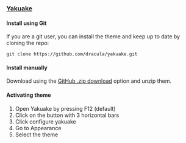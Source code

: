 ### [Yakuake](https://apps.kde.org/de/yakuake/)

#### Install using Git

If you are a git user, you can install the theme and keep up to date by cloning the repo:

    git clone https://github.com/dracula/yakuake.git

#### Install manually

Download using the [GitHub .zip download](https://github.com/dracula/yakuake/archive/master.zip) option and unzip them.

#### Activating theme

1. Open Yakuake by pressing F12 (default)
2. Click on the button with 3 horizontal bars
3. Click configure yakuake
4. Go to Appearance
5. Select the theme
